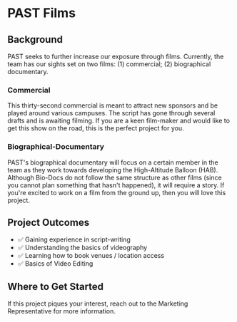 # PAST Films
## Background
PAST seeks to further increase our exposure through films. Currently, the team has our sights set on two films: (1) commercial; (2) biographical documentary.

### Commercial
This thirty-second commercial is meant to attract new sponsors and be played around various campuses. The script has gone through several drafts and is awaiting filming.
If you are a keen film-maker and would like to get this show on the road, this is the perfect project for you.

### Biographical-Documentary
PAST's biographical documentary will focus on a certain member in the team as they work towards developing the High-Altitude Balloon (HAB).
Although Bio-Docs do not follow the same structure as other films (since you cannot plan something that hasn't happened), it will require a story.
If you're excited to work on a film from the ground up, then you will love this project.

## Project Outcomes
- ✅ Gaining experience in script-writing
- ✅ Understanding the basics of videography
- ✅ Learning how to book venues / location access
- ✅ Basics of Video Editing

## Where to Get Started
If this project piques your interest, reach out to the Marketing Representative for more information.
